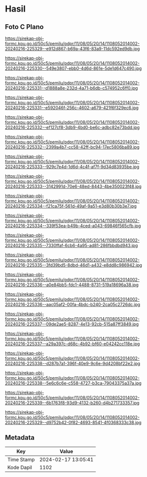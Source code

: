 # Hasil

## Foto C Plano

https://sirekap-obj-formc.kpu.go.id/50c5/pemilu/pdpr/11/08/05/20/14/1108052014002-20240216-225329--e912d867-b69a-43f6-83a9-11dc592ed9db.jpg

https://sirekap-obj-formc.kpu.go.id/50c5/pemilu/pdpr/11/08/05/20/14/1108052014002-20240216-225330--549e3807-ebb0-4d6d-861e-5de1d647c490.jpg

https://sirekap-obj-formc.kpu.go.id/50c5/pemilu/pdpr/11/08/05/20/14/1108052014002-20240216-225331--d1888a8e-232d-4a71-b6db-c574952c6ff0.jpg

https://sirekap-obj-formc.kpu.go.id/50c5/pemilu/pdpr/11/08/05/20/14/1108052014002-20240216-225331--e592046f-256c-4602-a679-421f6f329ec6.jpg

https://sirekap-obj-formc.kpu.go.id/50c5/pemilu/pdpr/11/08/05/20/14/1108052014002-20240216-225332--ef127cf8-3db9-4bd0-be6c-adbc82e73bdd.jpg

https://sirekap-obj-formc.kpu.go.id/50c5/pemilu/pdpr/11/08/05/20/14/1108052014002-20240216-225332--2399a4b7-cc58-42ff-bc94-17ec5806ba89.jpg

https://sirekap-obj-formc.kpu.go.id/50c5/pemilu/pdpr/11/08/05/20/14/1108052014002-20240216-225333--929c7e4d-1d6d-4c4f-af7f-9d34d83935be.jpg

https://sirekap-obj-formc.kpu.go.id/50c5/pemilu/pdpr/11/08/05/20/14/1108052014002-20240216-225333--3142991d-70e6-48ed-8443-4be350023f48.jpg

https://sirekap-obj-formc.kpu.go.id/50c5/pemilu/pdpr/11/08/05/20/14/1108052014002-20240216-225334--f21ca75f-561d-49af-9a51-e3d80b30b3e7.jpg

https://sirekap-obj-formc.kpu.go.id/50c5/pemilu/pdpr/11/08/05/20/14/1108052014002-20240216-225334--339f53ea-b49b-4ced-a043-69846f565cfb.jpg

https://sirekap-obj-formc.kpu.go.id/50c5/pemilu/pdpr/11/08/05/20/14/1108052014002-20240216-225335--7330ffaf-6cb6-4a95-ad81-286fbbdbd943.jpg

https://sirekap-obj-formc.kpu.go.id/50c5/pemilu/pdpr/11/08/05/20/14/1108052014002-20240216-225335--3fd39bd5-8dbd-46d1-a432-e8dd8c986942.jpg

https://sirekap-obj-formc.kpu.go.id/50c5/pemilu/pdpr/11/08/05/20/14/1108052014002-20240216-225336--a0e84bb5-fdc1-4488-8731-519a18696a38.jpg

https://sirekap-obj-formc.kpu.go.id/50c5/pemilu/pdpr/11/08/05/20/14/1108052014002-20240216-225336--aac05af2-00fa-4bdc-b240-2ca05c2726dc.jpg

https://sirekap-obj-formc.kpu.go.id/50c5/pemilu/pdpr/11/08/05/20/14/1108052014002-20240216-225337--09de2ae5-8287-4e13-92cb-515a87ff3849.jpg

https://sirekap-obj-formc.kpu.go.id/50c5/pemilu/pdpr/11/08/05/20/14/1108052014002-20240216-225337--a29a397c-d68c-4b92-bf60-e04242cc118e.jpg

https://sirekap-obj-formc.kpu.go.id/50c5/pemilu/pdpr/11/08/05/20/14/1108052014002-20240216-225338--d287b7a1-396f-40e9-9c6e-9d4208bf22e2.jpg

https://sirekap-obj-formc.kpu.go.id/50c5/pemilu/pdpr/11/08/05/20/14/1108052014002-20240216-225338--5e6c6c6e-c558-4727-b3ca-79043375a37a.jpg

https://sirekap-obj-formc.kpu.go.id/50c5/pemilu/pdpr/11/08/05/20/14/1108052014002-20240216-225339--6b1763f8-93d9-4132-b260-d4b271733357.jpg

https://sirekap-obj-formc.kpu.go.id/50c5/pemilu/pdpr/11/08/05/20/14/1108052014002-20240216-225329--d9752b42-0f82-4693-8541-4f0368333c38.jpg


## Metadata

| Key        | Value               |
| ---------- | ------------------- |
| Time Stamp | 2024-02-17 13:05:41 |
| Kode Dapil | 1102                |



